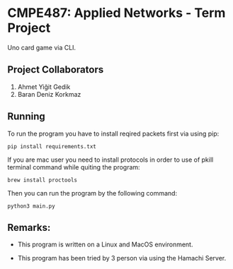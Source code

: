 # CMPE487: Applied Networks - Term Project

Uno card game via CLI.

## Project Collaborators
1. Ahmet Yiğit Gedik
2. Baran Deniz Korkmaz

## Running 

To run the program you have to install reqired packets first via using pip: 

`pip install requirements.txt`

If you are mac user you need to install protocols in order to use of pkill terminal command while quiting the program: 

`brew install proctools`

Then you can run the program by the following command:

`python3 main.py`

## Remarks: 
- This program is written on a Linux and MacOS environment. 

- This program has been tried by 3 person via using the Hamachi Server.
